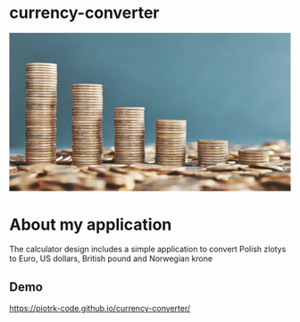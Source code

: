 # currency-converter
![Currency](https://github.com/PiotrK-code/currency-converter/blob/main/images/money.jpg)

# About my application
The calculator design includes a simple application to convert Polish zlotys to Euro, US dollars, British pound and Norwegian krone


## Demo

https://piotrk-code.github.io/currency-converter/
